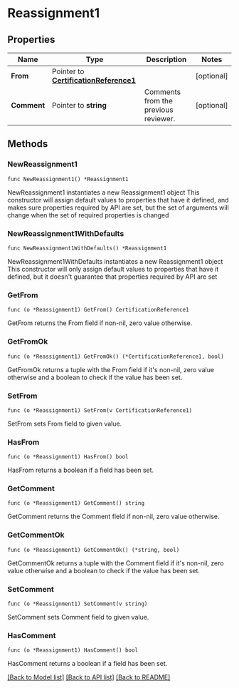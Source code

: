 # Reassignment1

## Properties

Name | Type | Description | Notes
------------ | ------------- | ------------- | -------------
**From** | Pointer to [**CertificationReference1**](CertificationReference1.md) |  | [optional] 
**Comment** | Pointer to **string** | Comments from the previous reviewer. | [optional] 

## Methods

### NewReassignment1

`func NewReassignment1() *Reassignment1`

NewReassignment1 instantiates a new Reassignment1 object
This constructor will assign default values to properties that have it defined,
and makes sure properties required by API are set, but the set of arguments
will change when the set of required properties is changed

### NewReassignment1WithDefaults

`func NewReassignment1WithDefaults() *Reassignment1`

NewReassignment1WithDefaults instantiates a new Reassignment1 object
This constructor will only assign default values to properties that have it defined,
but it doesn't guarantee that properties required by API are set

### GetFrom

`func (o *Reassignment1) GetFrom() CertificationReference1`

GetFrom returns the From field if non-nil, zero value otherwise.

### GetFromOk

`func (o *Reassignment1) GetFromOk() (*CertificationReference1, bool)`

GetFromOk returns a tuple with the From field if it's non-nil, zero value otherwise
and a boolean to check if the value has been set.

### SetFrom

`func (o *Reassignment1) SetFrom(v CertificationReference1)`

SetFrom sets From field to given value.

### HasFrom

`func (o *Reassignment1) HasFrom() bool`

HasFrom returns a boolean if a field has been set.

### GetComment

`func (o *Reassignment1) GetComment() string`

GetComment returns the Comment field if non-nil, zero value otherwise.

### GetCommentOk

`func (o *Reassignment1) GetCommentOk() (*string, bool)`

GetCommentOk returns a tuple with the Comment field if it's non-nil, zero value otherwise
and a boolean to check if the value has been set.

### SetComment

`func (o *Reassignment1) SetComment(v string)`

SetComment sets Comment field to given value.

### HasComment

`func (o *Reassignment1) HasComment() bool`

HasComment returns a boolean if a field has been set.


[[Back to Model list]](../README.md#documentation-for-models) [[Back to API list]](../README.md#documentation-for-api-endpoints) [[Back to README]](../README.md)


